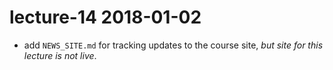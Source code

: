 # lecture-14 2018-01-02

* add `NEWS_SITE.md` for tracking updates to the course site, *but site for this lecture is not live*.
